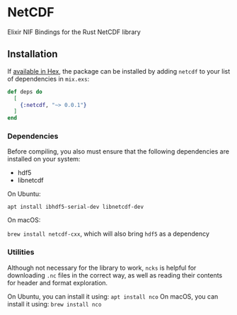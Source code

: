 # NetCDF

Elixir NIF Bindings for the Rust NetCDF library

## Installation

If [available in Hex](https://hex.pm/docs/publish), the package can be installed
by adding `netcdf` to your list of dependencies in `mix.exs`:

```elixir
def deps do
  [
    {:netcdf, "~> 0.0.1"}
  ]
end
```

### Dependencies

Before compiling, you also must ensure that the following dependencies are installed on your system:

- hdf5
- libnetcdf

On Ubuntu:

`apt install ibhdf5-serial-dev libnetcdf-dev`

On macOS:

`brew install netcdf-cxx`, which will also bring `hdf5` as a dependency

### Utilities

Although not necessary for the library to work, `ncks` is helpful for downloading `.nc` files in the correct way,
as well as reading their contents for header and format exploration.

On Ubuntu, you can install it using: `apt install nco`
On macOS, you can install it using: `brew install nco`
